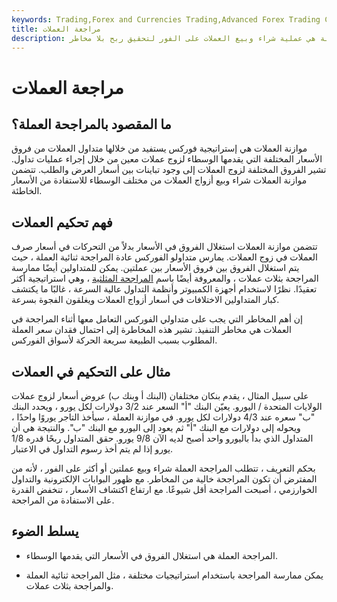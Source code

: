 ```yaml
---
keywords: Trading,Forex and Currencies Trading,Advanced Forex Trading Concepts,Advanced Concepts
title: مراجعة العملات
description: موازنة العملة هي عملية شراء وبيع العملات على الفور لتحقيق ربح بلا مخاطر.
---
```


# مراجعة العملات
## ما المقصود بالمراجحة العملة؟

موازنة العملات هي إستراتيجية فوركس يستفيد من خلالها متداول العملات من فروق الأسعار المختلفة التي يقدمها الوسطاء لزوج عملات معين من خلال إجراء عمليات تداول. تشير الفروق المختلفة لزوج العملات إلى وجود تباينات بين أسعار العرض والطلب. تتضمن موازنة العملات شراء وبيع أزواج العملات من مختلف الوسطاء للاستفادة من الأسعار الخاطئة.

## فهم تحكيم العملات

تتضمن موازنة العملات استغلال الفروق في الأسعار بدلاً من التحركات في أسعار صرف العملات في زوج العملات. يمارس متداولو الفوركس عادة المراجحة ثنائية العملة ، حيث يتم استغلال الفروق بين فروق الأسعار بين عملتين. يمكن للمتداولين أيضًا ممارسة المراجحة بثلاث عملات ، والمعروفة أيضًا باسم [المراجحة المثلثية](/triangulararbitrage) ، وهي استراتيجية أكثر تعقيدًا. نظرًا لاستخدام أجهزة الكمبيوتر وأنظمة التداول عالية السرعة ، غالبًا ما يكتشف كبار المتداولين الاختلافات في أسعار أزواج العملات ويغلقون الفجوة بسرعة.

إن أهم المخاطر التي يجب على متداولي الفوركس التعامل معها أثناء المراجحة في العملات هي مخاطر التنفيذ. تشير هذه المخاطرة إلى احتمال فقدان سعر العملة المطلوب بسبب الطبيعة سريعة الحركة لأسواق الفوركس.

## مثال على التحكيم في العملات

على سبيل المثال ، يقدم بنكان مختلفان (البنك أ وبنك ب) عروض أسعار لزوج عملات الولايات المتحدة / اليورو. يعيّن البنك "أ" السعر عند 3/2 دولارات لكل يورو ، ويحدد البنك "ب" سعره عند 4/3 دولارات لكل يورو. في موازنة العملة ، سيأخذ التاجر يوروًا واحدًا ، ويحوله إلى دولارات مع البنك "أ" ثم يعود إلى اليورو مع البنك "ب". والنتيجة هي أن المتداول الذي بدأ باليورو واحد أصبح لديه الآن 9/8 يورو. حقق المتداول ربحًا قدره 1/8 يورو إذا لم يتم أخذ رسوم التداول في الاعتبار.

بحكم التعريف ، تتطلب المراجحة العملة شراء وبيع عملتين أو أكثر على الفور ، لأنه من المفترض أن تكون المراجحة خالية من المخاطر. مع ظهور البوابات الإلكترونية والتداول الخوارزمي ، أصبحت المراجحة أقل شيوعًا. مع ارتفاع اكتشاف الأسعار ، تنخفض القدرة على الاستفادة من المراجحة.

## يسلط الضوء

- المراجحة العملة هي استغلال الفروق في الأسعار التي يقدمها الوسطاء.

- يمكن ممارسة المراجحة باستخدام استراتيجيات مختلفة ، مثل المراجحة ثنائية العملة والمراجحة بثلاث عملات.

